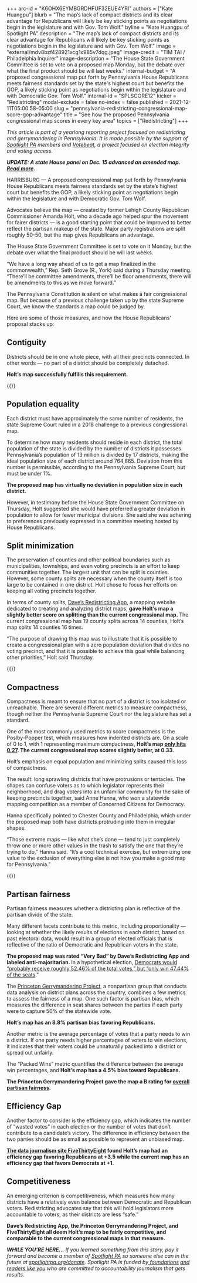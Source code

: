 +++
arc-id = "K6OHX6EYMBGRDHFUF32EUE4YRI"
authors = ["Kate Huangpu"]
blurb = "The map’s lack of compact districts and its clear advantage for Republicans will likely be key sticking points as negotiations begin in the legislature and with Gov. Tom Wolf."
byline = "Kate Huangpu of Spotlight PA"
description = "The map’s lack of compact districts and its clear advantage for Republicans will likely be key sticking points as negotiations begin in the legislature and with Gov. Tom Wolf."
image = "external/mdv8bzf428921xcg1x985v7dqg.jpeg"
image-credit = "TIM TAI / Philadelphia Inquirer"
image-description = "The House State Government Committee is set to vote on a proposed map Monday, but the debate over what the final product should be will last weeks."
internal-budget = "A proposed congressional map put forth by Pennsylvania House Republicans meets fairness standards set by the state's highest court but benefits the GOP, a likely sticking point as negotiations begin within the legislature and with Democratic Gov. Tom Wolf."
internal-id = "SPLSCORE12"
kicker = "Redistricting"
modal-exclude = false
no-index = false
published = 2021-12-11T05:00:58-05:00
slug = "pennsylvania-redistricting-congressional-map-score-gop-advantage"
title = "See how the proposed Pennsylvania congressional map scores in every key area"
topics = ["Redistricting"]
+++

<i>This article is part of a yearlong reporting project focused on redistricting and gerrymandering in Pennsylvania. It is made possible by the support of </i><a href="https://lesspage.com/"><i>Spotlight PA</i></a><i> members and </i><a href="https://votebeat.org/"><i>Votebeat</i></a><i>, a project focused on election integrity and voting access.</i>

<i><b>UPDATE: A state House panel on Dec. 15 advanced an amended map. </b></i><a href="https://lesspage.com/news/2021/12/pa-congressional-maps-proposed-redistricting/" target="_blank"><i><b>Read more</b></i></a><i><b>.</b></i>

HARRISBURG — A proposed congressional map put forth by Pennsylvania House Republicans meets fairness standards set by the state’s highest court but benefits the GOP, a likely sticking point as negotiations begin within the legislature and with Democratic Gov. Tom Wolf.

Advocates believe the map — created by former Lehigh County Republican Commissioner Amanda Holt, who a decade ago helped spur the movement for fairer districts — is a good starting point that could be improved to better reflect the partisan makeup of the state. Major party registrations are split roughly 50-50, but the map gives Republicans an advantage.

The House State Government Committee is set to vote on it Monday, but the debate over what the final product should be will last weeks.

<script src="https://lesspage.com/embed.js" async></script><div data-spl-embed-version="1" data-spl-src="https://lesspage.com/embeds/newsletter/"></div>

“We have a long way ahead of us to get a map finalized in the commonwealth,” Rep. Seth Grove (R., York) said during a Thursday meeting. “There’ll be committee amendments, there’ll be floor amendments, there will be amendments to this as we move forward.”

The Pennsylvania Constitution is silent on what makes a fair congressional map. But because of a previous challenge taken up by the state Supreme Court, we know the standards a map could be judged by.

Here are some of those measures, and how the House Republicans’ proposal stacks up:

## Contiguity

Districts should be in one whole piece, with all their precincts connected. In other words — no part of a district should be completely detached.

<b>Holt’s map successfully fulfills this requirement.</b>

{{<picture src="external/63d4vdvyb632w2td6pa87wjm0m.jpeg" description="Proposed District 4 meets the standard for contiguity, as no section is detached." caption="Proposed District 4 meets the standard for contiguity, as no section is detached." credit="Screenshot of map via House State Government Committee">}} 

## Population equality

Each district must have approximately the same number of residents, the state Supreme Court ruled in a 2018 challenge to a previous congressional map.

To determine how many residents should reside in each district, the total population of the state is divided by the number of districts it possesses. Pennsylvania’s population of 13 million is divided by 17 districts, making the ideal population size of each district around 764,865. Deviation from this number is permissible, according to the Pennsylvania Supreme Court, but must be under 1%.

<b>The proposed map has virtually no deviation in population size in each district.</b>

However, in testimony before the House State Government Committee on Thursday, Holt suggested she would have preferred a greater deviation in population to allow for fewer municipal divisions. She said she was adhering to preferences previously expressed in a committee meeting hosted by House Republicans.

## Split minimization

The preservation of counties and other political boundaries such as municipalities, townships, and even voting precincts is an effort to keep communities together. The largest unit that can be split is counties. However, some county splits are necessary when the county itself is too large to be contained in one district. Holt chose to focus her efforts on keeping all voting precincts together.

In terms of county splits, <a href="https://davesredistricting.org/maps#home">Dave’s Redistricting App</a>, a mapping website dedicated to creating and analyzing district maps, <b>gave Holt’s map a slightly better score on splitting than the current congressional map. </b>The current congressional map has 19 county splits across 14 counties, Holt’s map splits 14 counties 16 times.

“The purpose of drawing this map was to illustrate that it is possible to create a congressional plan with a zero population deviation that divides no voting precinct, and that it is possible to achieve this goal while balancing other priorities,” Holt said Thursday.

{{<picture src="external/vcvx853wcyn4qdk23dy05r2es0.jpeg" description="Proposed District 16 groups together six counties, keeping five completely intact and the majority of the sixth together. Its boundaries also follow municipal and precinct lines." caption="Proposed District 16 groups together six counties, keeping five completely intact and the majority of the sixth together. Its boundaries also follow municipal and precinct lines." credit="Screenshot of map via House State Government Committee ">}} 

## Compactness

Compactness is meant to ensure that no part of a district is too isolated or unreachable. There are several different metrics to measure compactness, though neither the Pennsylvania Supreme Court nor the legislature has set a standard.

One of the most commonly used metrics to score compactness is the Poslby-Popper test, which measures how indented districts are. On a scale of 0 to 1, with 1 representing maximum compactness, <b>Holt’s map </b><a href="https://davesredistricting.org/maps#ratings::9d024b06-1786-46ac-a659-4e9f720478d9"><b>only hits 0.27</b></a><b>. The current congressional map scores slightly better, at 0.33.</b>

Holt’s emphasis on equal population and minimizing splits caused this loss of compactness.

The result: long sprawling districts that have protrusions or tentacles. The shapes can confuse voters as to which legislator represents their neighborhood, and drag voters into an unfamiliar community for the sake of keeping precincts together, said Anne Hanna, who won a statewide mapping competition as a member of Concerned Citizens for Democracy.

Hanna specifically pointed to Chester County and Philadelphia, which under the proposed map both have districts protruding into them in irregular shapes.

“Those extreme maps — like what she’s done — tend to just completely throw one or more other values in the trash to satisfy the one that they’re trying to do,” Hanna said. “It’s a cool technical exercise, but extremizing one value to the exclusion of everything else is not how you make a good map for Pennsylvania.”

{{<picture src="external/rpb2qqhsbgy97e64ekr8pzbke0.jpeg" description="Proposed District 5 shows the consequence of prioritizing equal population and minimizing splits. The district is not compact and stretches across several counties." caption="Proposed District 5 shows the consequence of prioritizing equal population and minimizing splits. The district is not compact and stretches across several counties." credit="Screenshot of map via House State Government Committee">}} 

## Partisan fairness

Partisan fairness measures whether a districting plan is reflective of the partisan divide of the state.

Many different facets contribute to this metric, including proportionality — looking at whether the likely results of elections in each district, based on past electoral data, would result in a group of elected officials that is reflective of the ratio of Democratic and Republican voters in the state.

<b>The proposed map was rated “Very Bad” by Dave’s Redistricting App and labeled anti-majoritarian. </b>In a hypothetical election, <a href="https://davesredistricting.org/maps#ratings::9d024b06-1786-46ac-a659-4e9f720478d9">Democrats would “probably receive roughly 52.46% of the total votes,” but “only win 47.44% of the seats</a>.”

The <a href="https://gerrymander.princeton.edu/about">Princeton Gerrymandering Project</a>, a nonpartisan group that conducts data analysis on district plans across the country, combines a few metrics to assess the fairness of a map. One such factor is partisan bias, which measures the difference in seat shares between the parties if each party were to capture 50% of the statewide vote.

<b>Holt’s map has an 8.8% partisan bias favoring Republicans.</b>

Another metric is the average percentage of votes that a party needs to win a district. If one party needs higher percentages of voters to win elections, it indicates that their voters could be unnaturally packed into a district or spread out unfairly.

The “Packed Wins” metric quantifies the difference between the average win percentages, and <b>Holt’s map has a 4.5% bias toward Republicans.</b>

<b>The Princeton Gerrymandering Project gave the map a B rating for </b><a href="https://gerrymander.princeton.edu/redistricting-report-card?planId=recoS86TryPIYO7iN"><b>overall partisan fairness</b></a><b>.</b>

<script src="https://lesspage.com/embed.js" async></script><div data-spl-embed-version="1" data-spl-src="https://lesspage.com/embeds/donate/?eyebrow_text=SUPPORT%20SPOTLIGHT%20PA&cta_text=YES%2C%20TRIPLE%20MY%20GIFT&teaser_text=Support%20Spotlight%20PA's%20vital%20investigative%20journalism%20for%20Pennsylvania%20and%20for%20a%20limited%20time%2C%20all%20gifts%20will%20be%20TRIPLED."></div>

## Efficiency Gap

Another factor to consider is the efficiency gap, which indicates the number of “wasted votes” in each election or the number of votes that don’t contribute to a candidate’s victory. The difference in efficiency between the two parties should be as small as possible to represent an unbiased map.

<a href="https://projects.fivethirtyeight.com/redistricting-2022-maps/pennsylvania/"><b>The data journalism site FiveThirtyEight</b></a><b> found Holt’s map had an efficiency gap favoring Republicans at +3.5 while the current map has an efficiency gap that favors Democrats at +1.</b>

## Competitiveness

An emerging criterion is competitiveness, which measures how many districts have a relatively even balance between Democratic and Republican voters. Redistricting advocates say that this will hold legislators more accountable to voters, as their districts are less “safe.”

<b>Dave’s Redistricting App, the Princeton Gerrymandering Project, and FiveThirtyEight all deem Holt’s map to be fairly competitive, and comparable to the current congressional maps in that measure.</b>

<i><b>WHILE YOU’RE HERE...</b></i><i> If you learned something from this story, pay it forward and become a member of </i><a href="https://lesspage.com/"><i>Spotlight PA</i></a><i> so someone else can in the future at </i><a href="http://spotlightpa.org/donate"><i>spotlightpa.org/donate</i></a><i>. Spotlight PA is funded by</i><a href="https://lesspage.com/support"><i> foundations</i></a><i> </i><a href="https://lesspage.com/support"><i>and readers like you</i></a><i> who are committed to accountability journalism that gets results.</i>
